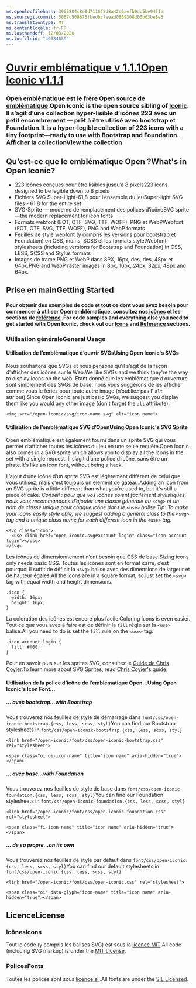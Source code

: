 ```yaml
---
ms.openlocfilehash: 3965884c8e0d7116f5d8a42e6aefb0dc5be94f1e
ms.sourcegitcommit: 5067c508675fbedbc7eead0869308d00b63be8e3
ms.translationtype: MT
ms.contentlocale: fr-FR
ms.lasthandoff: 12/03/2020
ms.locfileid: "49584539"
---
```

<a name="open-iconic-v111"></a>[<span data-ttu-id="99937-101">Ouvrir emblématique v 1.1.1</span><span class="sxs-lookup"><span data-stu-id="99937-101">Open Iconic v1.1.1</span></span>](http://useiconic.com/open)
===========

### <a name="open-iconic-is-the-open-source-sibling-of-iconic-it-is-a-hyper-legible-collection-of-223-icons-with-a-tiny-footprintmdashready-to-use-with-bootstrap-and-foundation-view-the-collection"></a><span data-ttu-id="99937-102">Open emblématique est le frère Open source de [emblématique](http://useiconic.com).</span><span class="sxs-lookup"><span data-stu-id="99937-102">Open Iconic is the open source sibling of [Iconic](http://useiconic.com).</span></span> <span data-ttu-id="99937-103">Il s’agit d’une collection hyper-lisible d’icônes 223 avec un petit encombrement &mdash; prêt à être utilisé avec bootstrap et Foundation.</span><span class="sxs-lookup"><span data-stu-id="99937-103">It is a hyper-legible collection of 223 icons with a tiny footprint&mdash;ready to use with Bootstrap and Foundation.</span></span> [<span data-ttu-id="99937-104">Afficher la collection</span><span class="sxs-lookup"><span data-stu-id="99937-104">View the collection</span></span>](http://useiconic.com/open#icons)



## <a name="whats-in-open-iconic"></a><span data-ttu-id="99937-105">Qu’est-ce que le emblématique Open ?</span><span class="sxs-lookup"><span data-stu-id="99937-105">What's in Open Iconic?</span></span>

* <span data-ttu-id="99937-106">223 icônes conçues pour être lisibles jusqu’à 8 pixels</span><span class="sxs-lookup"><span data-stu-id="99937-106">223 icons designed to be legible down to 8 pixels</span></span>
* <span data-ttu-id="99937-107">Fichiers SVG Super-Light-61,8 pour l’ensemble du jeu</span><span class="sxs-lookup"><span data-stu-id="99937-107">Super-light SVG files - 61.8 for the entire set</span></span> 
* <span data-ttu-id="99937-108">SVG-Sprite &mdash; moderne de remplacement des polices d’icône</span><span class="sxs-lookup"><span data-stu-id="99937-108">SVG sprite&mdash;the modern replacement for icon fonts</span></span>
* <span data-ttu-id="99937-109">Formats webfont (EOT, OTF, SVG, TTF, WOFF), PNG et WebP</span><span class="sxs-lookup"><span data-stu-id="99937-109">Webfont (EOT, OTF, SVG, TTF, WOFF), PNG and WebP formats</span></span>
* <span data-ttu-id="99937-110">Feuilles de style webfont (y compris les versions pour bootstrap et Foundation) en CSS, moins, SCSS et les formats stylet</span><span class="sxs-lookup"><span data-stu-id="99937-110">Webfont stylesheets (including versions for Bootstrap and Foundation) in CSS, LESS, SCSS and Stylus formats</span></span>
* <span data-ttu-id="99937-111">Images de trame PNG et WebP dans 8PX, 16px, des, des, 48px et 64px.</span><span class="sxs-lookup"><span data-stu-id="99937-111">PNG and WebP raster images in 8px, 16px, 24px, 32px, 48px and 64px.</span></span>


## <a name="getting-started"></a><span data-ttu-id="99937-112">Prise en main</span><span class="sxs-lookup"><span data-stu-id="99937-112">Getting Started</span></span>

#### <a name="for-code-samples-and-everything-else-you-need-to-get-started-with-open-iconic-check-out-our-icons-and-reference-sections"></a><span data-ttu-id="99937-113">Pour obtenir des exemples de code et tout ce dont vous avez besoin pour commencer à utiliser Open emblématique, consultez nos [icônes](http://useiconic.com/open#icons) et les sections de [référence](http://useiconic.com/open#reference) .</span><span class="sxs-lookup"><span data-stu-id="99937-113">For code samples and everything else you need to get started with Open Iconic, check out our [Icons](http://useiconic.com/open#icons) and [Reference](http://useiconic.com/open#reference) sections.</span></span>

### <a name="general-usage"></a><span data-ttu-id="99937-114">Utilisation générale</span><span class="sxs-lookup"><span data-stu-id="99937-114">General Usage</span></span>

#### <a name="using-open-iconics-svgs"></a><span data-ttu-id="99937-115">Utilisation de l’emblématique d’ouvrir SVGs</span><span class="sxs-lookup"><span data-stu-id="99937-115">Using Open Iconic's SVGs</span></span>

<span data-ttu-id="99937-116">Nous souhaitons que SVGs et nous pensons qu’il s’agit de la façon d’afficher des icônes sur le Web.</span><span class="sxs-lookup"><span data-stu-id="99937-116">We like SVGs and we think they're the way to display icons on the web.</span></span> <span data-ttu-id="99937-117">Étant donné que les emblématique d’ouverture sont simplement des SVGs de base, nous vous suggérons de les afficher comme vous le feriez pour toute autre image (n’oubliez pas l' `alt` attribut).</span><span class="sxs-lookup"><span data-stu-id="99937-117">Since Open Iconic are just basic SVGs, we suggest you display them like you would any other image (don't forget the `alt` attribute).</span></span>

```
<img src="/open-iconic/svg/icon-name.svg" alt="icon name">
```

#### <a name="using-open-iconics-svg-sprite"></a><span data-ttu-id="99937-118">Utilisation de l’emblématique SVG d’Open</span><span class="sxs-lookup"><span data-stu-id="99937-118">Using Open Iconic's SVG Sprite</span></span>

<span data-ttu-id="99937-119">Open emblématique est également fourni dans un sprite SVG qui vous permet d’afficher toutes les icônes du jeu en une seule requête.</span><span class="sxs-lookup"><span data-stu-id="99937-119">Open Iconic also comes in a SVG sprite which allows you to display all the icons in the set with a single request.</span></span> <span data-ttu-id="99937-120">Il s’agit d’une police d’icône, sans être un pirate.</span><span class="sxs-lookup"><span data-stu-id="99937-120">It's like an icon font, without being a hack.</span></span>

<span data-ttu-id="99937-121">L’ajout d’une icône d’un sprite SVG est légèrement différent de celui que vous utilisez, mais c’est toujours un élément de gâteau.</span><span class="sxs-lookup"><span data-stu-id="99937-121">Adding an icon from an SVG sprite is a little different than what you're used to, but it's still a piece of cake.</span></span> <span data-ttu-id="99937-122">*Conseil : pour que vos icônes soient facilement stylistiques, nous vous recommandons d’ajouter une classe générale au* `<svg>` *et un nom de classe unique pour chaque icône dans le* `<use>` *balise.*</span><span class="sxs-lookup"><span data-stu-id="99937-122">*Tip: To make your icons easily style able, we suggest adding a general class to the* `<svg>` *tag and a unique class name for each different icon in the* `<use>` *tag.*</span></span>  

```
<svg class="icon">
  <use xlink:href="open-iconic.svg#account-login" class="icon-account-login"></use>
</svg>
```

<span data-ttu-id="99937-123">Les icônes de dimensionnement n’ont besoin que CSS de base.</span><span class="sxs-lookup"><span data-stu-id="99937-123">Sizing icons only needs basic CSS.</span></span> <span data-ttu-id="99937-124">Toutes les icônes sont en format carré, c’est pourquoi il suffit de définir la `<svg>` balise avec des dimensions de largeur et de hauteur égales.</span><span class="sxs-lookup"><span data-stu-id="99937-124">All the icons are in a square format, so just set the `<svg>` tag with equal width and height dimensions.</span></span>

```
.icon {
  width: 16px;
  height: 16px;
}
```

<span data-ttu-id="99937-125">La coloration des icônes est encore plus facile.</span><span class="sxs-lookup"><span data-stu-id="99937-125">Coloring icons is even easier.</span></span> <span data-ttu-id="99937-126">Tout ce que vous avez à faire est de définir la `fill` règle sur la `<use>` balise.</span><span class="sxs-lookup"><span data-stu-id="99937-126">All you need to do is set the `fill` rule on the `<use>` tag.</span></span>

```
.icon-account-login {
  fill: #f00;
}
```

<span data-ttu-id="99937-127">Pour en savoir plus sur les sprites SVG, consultez le [Guide de Chris Coyier](http://css-tricks.com/svg-sprites-use-better-icon-fonts/).</span><span class="sxs-lookup"><span data-stu-id="99937-127">To learn more about SVG Sprites, read [Chris Coyier's guide](http://css-tricks.com/svg-sprites-use-better-icon-fonts/).</span></span>

#### <a name="using-open-iconics-icon-font"></a><span data-ttu-id="99937-128">Utilisation de la police d’icône de l’emblématique Open...</span><span class="sxs-lookup"><span data-stu-id="99937-128">Using Open Iconic's Icon Font...</span></span>


##### <a name="with-bootstrap"></a><span data-ttu-id="99937-129">... avec bootstrap</span><span class="sxs-lookup"><span data-stu-id="99937-129">…with Bootstrap</span></span>

<span data-ttu-id="99937-130">Vous trouverez nos feuilles de style de démarrage dans `font/css/open-iconic-bootstrap.{css, less, scss, styl}`</span><span class="sxs-lookup"><span data-stu-id="99937-130">You can find our Bootstrap stylesheets in `font/css/open-iconic-bootstrap.{css, less, scss, styl}`</span></span>


```
<link href="/open-iconic/font/css/open-iconic-bootstrap.css" rel="stylesheet">
```


```
<span class="oi oi-icon-name" title="icon name" aria-hidden="true"></span>
```

##### <a name="with-foundation"></a><span data-ttu-id="99937-131">... avec base</span><span class="sxs-lookup"><span data-stu-id="99937-131">…with Foundation</span></span>

<span data-ttu-id="99937-132">Vous trouverez nos feuilles de style de base dans `font/css/open-iconic-foundation.{css, less, scss, styl}`</span><span class="sxs-lookup"><span data-stu-id="99937-132">You can find our Foundation stylesheets in `font/css/open-iconic-foundation.{css, less, scss, styl}`</span></span>

```
<link href="/open-iconic/font/css/open-iconic-foundation.css" rel="stylesheet">
```


```
<span class="fi-icon-name" title="icon name" aria-hidden="true"></span>
```

##### <a name="on-its-own"></a><span data-ttu-id="99937-133">... de sa propre</span><span class="sxs-lookup"><span data-stu-id="99937-133">…on its own</span></span>

<span data-ttu-id="99937-134">Vous trouverez nos feuilles de style par défaut dans `font/css/open-iconic.{css, less, scss, styl}`</span><span class="sxs-lookup"><span data-stu-id="99937-134">You can find our default stylesheets in `font/css/open-iconic.{css, less, scss, styl}`</span></span>

```
<link href="/open-iconic/font/css/open-iconic.css" rel="stylesheet">
```

```
<span class="oi" data-glyph="icon-name" title="icon name" aria-hidden="true"></span>
```


## <a name="license"></a><span data-ttu-id="99937-135">Licence</span><span class="sxs-lookup"><span data-stu-id="99937-135">License</span></span>

### <a name="icons"></a><span data-ttu-id="99937-136">Icônes</span><span class="sxs-lookup"><span data-stu-id="99937-136">Icons</span></span>

<span data-ttu-id="99937-137">Tout le code (y compris les balises SVG) est sous la [licence MIT](http://opensource.org/licenses/MIT).</span><span class="sxs-lookup"><span data-stu-id="99937-137">All code (including SVG markup) is under the [MIT License](http://opensource.org/licenses/MIT).</span></span>

### <a name="fonts"></a><span data-ttu-id="99937-138">Polices</span><span class="sxs-lookup"><span data-stu-id="99937-138">Fonts</span></span>

<span data-ttu-id="99937-139">Toutes les polices sont sous [licence sil](http://scripts.sil.org/cms/scripts/page.php?item_id=OFL_web).</span><span class="sxs-lookup"><span data-stu-id="99937-139">All fonts are under the [SIL Licensed](http://scripts.sil.org/cms/scripts/page.php?item_id=OFL_web).</span></span>
